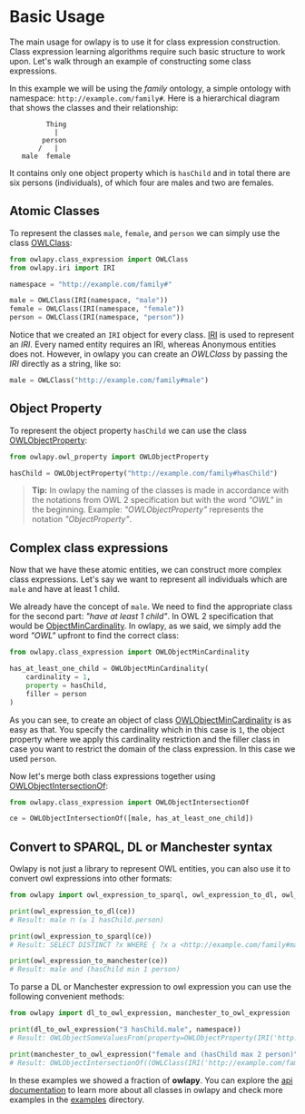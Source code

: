 # Basic Usage

The main usage for owlapy is to use it for class expression construction. Class 
expression learning algorithms require such basic structure to work upon. Let's walk 
through an example of constructing some class expressions. 

In this example we will be using the _family_ ontology,
a simple ontology with namespace: `http://example.com/family#`.
Here is a hierarchical diagram that shows the classes and their relationship:

             Thing
               |
            person
           /   |   
       male  female

It contains only one object property which is `hasChild` and in total there 
are six persons (individuals), of which four are males and two are females.

## Atomic Classes

To represent the classes `male`, `female`, and `person` we can simply use the 
class [OWLClass](https://dice-group.github.io/owlapy/autoapi/owlapy/class_expression/owl_class/index.html#owlapy.class_expression.owl_class.OWLClass):

```python
from owlapy.class_expression import OWLClass
from owlapy.iri import IRI

namespace = "http://example.com/family#"

male = OWLClass(IRI(namespace, "male"))
female = OWLClass(IRI(namespace, "female"))
person = OWLClass(IRI(namespace, "person"))

```

Notice that we created an `IRI` object for every class. [IRI](https://dice-group.github.io/owlapy/autoapi/owlapy/iri/index.html#owlapy.iri.IRI)
is used to represent an _IRI_. Every named entity requires an IRI, whereas Anonymous entities does not. 
However, in owlapy you can create an _OWLClass_ by passing the _IRI_ directly as a string, like so:

```python
male = OWLClass("http://example.com/family#male")
```

## Object Property

To represent the object property `hasChild` we can use the class 
[OWLObjectProperty](https://dice-group.github.io/owlapy/autoapi/owlapy/owl_property/index.html#owlapy.owl_property.OWLObjectProperty):

```python
from owlapy.owl_property import OWLObjectProperty

hasChild = OWLObjectProperty("http://example.com/family#hasChild")
```

> **Tip:** In owlapy the naming of the classes is made in accordance with the notations from
> OWL 2 specification but with the word _"OWL"_ in the beginning. Example: _"OWLObjectProperty"_
> represents the notation _"ObjectProperty"_.

## Complex class expressions

Now that we have these atomic entities, we can construct more complex class 
expressions. Let's say we want to represent all individuals which are `male` 
and have at least 1 child.

We already have the concept of `male`. We need to find the appropriate class
for the second part: _"have at least 1 child"_. In OWL 2 specification that would be
[ObjectMinCardinality](https://www.w3.org/TR/owl2-syntax/#Minimum_Cardinality). In owlapy,
as we said, we simply add the word _"OWL"_ upfront to find the correct class:

```python
from owlapy.class_expression import OWLObjectMinCardinality

has_at_least_one_child = OWLObjectMinCardinality(
    cardinality = 1, 
    property = hasChild,
    filler = person
)
```
As you can see, to create an object of class [OWLObjectMinCardinality](https://dice-group.github.io/owlapy/autoapi/owlapy/class_expression/restriction/index.html#owlapy.class_expression.restriction.OWLObjectMinCardinality)
is as easy as that. You specify the cardinality which in this case is `1`, the object property where we apply this 
cardinality restriction and the filler class in case you want to restrict the domain of the class expression. In this
case we used `person`.

Now let's merge both class expressions together using [OWLObjectIntersectionOf](https://dice-group.github.io/owlapy/autoapi/owlapy/class_expression/nary_boolean_expression/index.html#owlapy.class_expression.nary_boolean_expression.OWLObjectIntersectionOf):

```python
from owlapy.class_expression import OWLObjectIntersectionOf

ce = OWLObjectIntersectionOf([male, has_at_least_one_child])
```

## Convert to SPARQL, DL or Manchester syntax

Owlapy is not just a library to represent OWL entities, you can also
use it to convert owl expressions into other formats:

```python
from owlapy import owl_expression_to_sparql, owl_expression_to_dl, owl_expression_to_manchester

print(owl_expression_to_dl(ce))
# Result: male ⊓ (≥ 1 hasChild.person)

print(owl_expression_to_sparql(ce))
# Result: SELECT DISTINCT ?x WHERE { ?x a <http://example.com/family#male> . { SELECT ?x WHERE { ?x <http://example.com/family#hasChild> ?s_1 . ?s_1 a <http://example.com/family#person> .  } GROUP BY ?x HAVING ( COUNT ( ?s_1 ) >= 1 ) } }

print(owl_expression_to_manchester(ce))
# Result: male and (hasChild min 1 person)
```

To parse a DL or Manchester expression to owl expression you can use the 
following convenient methods:

```python
from owlapy import dl_to_owl_expression, manchester_to_owl_expression

print(dl_to_owl_expression("∃ hasChild.male", namespace))
# Result: OWLObjectSomeValuesFrom(property=OWLObjectProperty(IRI('http://example.com/family#','hasChild')),filler=OWLClass(IRI('http://example.com/family#','male')))

print(manchester_to_owl_expression("female and (hasChild max 2 person)", namespace))
# Result: OWLObjectIntersectionOf((OWLClass(IRI('http://example.com/family#','female')), OWLObjectMaxCardinality(property=OWLObjectProperty(IRI('http://example.com/family#','hasChild')),2,filler=OWLClass(IRI('http://example.com/family#','person')))))

```

In these examples we showed a fraction of **owlapy**. You can explore the
[api documentation](owlapy) to learn more about all classes in owlapy and check more 
examples in the [examples](https://github.com/dice-group/owlapy/tree/develop/examples) directory.